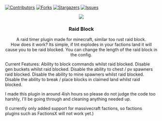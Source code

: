 
<!-- PROJECT SHIELDS -->
<!--
*** I'm using markdown "reference style" links for readability.
*** Reference links are enclosed in brackets [ ] instead of parentheses ( ).
*** See the bottom of this document for the declaration of the reference variables
*** for contributors-url, forks-url, etc. This is an optional, concise syntax you may use.
*** https://www.markdownguide.org/basic-syntax/#reference-style-links
-->
[![Contributors][contributors-shield]][contributors-url]
[![Forks][forks-shield]][forks-url]
[![Stargazers][stars-shield]][stars-url]
[![Issues][issues-shield]][issues-url]

<p align="center">
  <img src="https://i.imgur.com/7Wl7RpT.jpg"/img>
   <h3 align="center">Raid Block</h3>
  <p align="center">
    A raid timer plugin made for minecraft, similar too rust raid block.
    <br />
How does it work?
Its simple, if tnt explodes in your factions land it will cause you to be raid blocked.
You can change the length of the raid block in the config.

Current Features:
Ability to block commands whilst raid blocked.
Disable gen buckets whilst raid blocked.
Disable the ability to chest / pv spawners raid blocked.
Disable the ability to mine spawners whilst raid blocked.
Disable the ability to break / place blocks in claimed land whilst raid blocked.

I made this plugin in around 4ish hours so please do not judge the code too harshly, I'll be going through and cleaning anything needed up.

(I currently only added support for massivecraft factions, so factions plugins such as FactionsX will not work yet.)
</p>


[contributors-shield]: https://img.shields.io/github/contributors/Decemberrrr/RaidTimer?style=for-the-badge&logo=appveyor
[contributors-url]: https://github.com/Decemberrrr/RaidTimer/graphs/contributors
[forks-shield]: https://img.shields.io/github/forks/Decemberrrr/RaidTimer?style=for-the-badge&logo=appveyor
[forks-url]: https://github.com/Decemberrrr/RaidTimer/network/members
[stars-shield]: https://img.shields.io/github/stars/Decemberrrr/RaidTimer?style=for-the-badge&logo=appveyor
[stars-url]: https://github.com/Decemberrrr/RaidTimer/stargazers
[issues-shield]: https://img.shields.io/github/issues/Decemberrrr/RaidTimer?style=for-the-badge&logo=appveyor
[issues-url]: https://github.com/Decemberrrr/RaidTimer/issues


